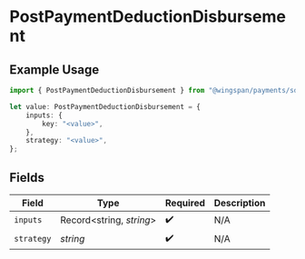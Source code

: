 # PostPaymentDeductionDisbursement

## Example Usage

```typescript
import { PostPaymentDeductionDisbursement } from "@wingspan/payments/sdk/models/shared";

let value: PostPaymentDeductionDisbursement = {
    inputs: {
        key: "<value>",
    },
    strategy: "<value>",
};
```

## Fields

| Field                    | Type                     | Required                 | Description              |
| ------------------------ | ------------------------ | ------------------------ | ------------------------ |
| `inputs`                 | Record<string, *string*> | :heavy_check_mark:       | N/A                      |
| `strategy`               | *string*                 | :heavy_check_mark:       | N/A                      |